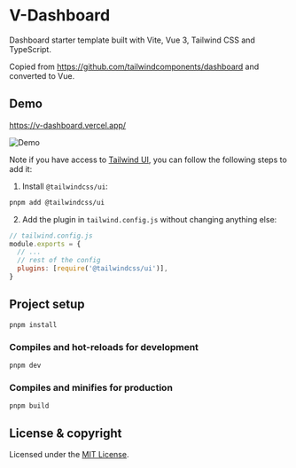 # V-Dashboard

Dashboard starter template built with Vite, Vue 3, Tailwind CSS and TypeScript.

Copied from https://github.com/tailwindcomponents/dashboard and converted to Vue.

## Demo

https://v-dashboard.vercel.app/

![Demo](https://i.imgur.com/RqXxEHL.gif)

Note if you have access to [Tailwind UI](https://tailwindui.com), you can follow the following steps to add it:

1. Install `@tailwindcss/ui`:

```sh
pnpm add @tailwindcss/ui
```

2. Add the plugin in `tailwind.config.js` without changing anything else:

```js
// tailwind.config.js
module.exports = {
  // ...
  // rest of the config
  plugins: [require('@tailwindcss/ui')],
}
```

## Project setup

```
pnpm install
```

### Compiles and hot-reloads for development

```
pnpm dev
```

### Compiles and minifies for production

```
pnpm build
```

## License & copyright

Licensed under the [MIT License](LICENSE.md).
